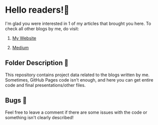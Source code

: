 # Hello readers!📖

I'm glad you were interested in 1 of my articles that brought you here. To check all other blogs by me, do visit:

1. [My Website](https://kanishkmair.com/)

2. [Medium](https://kanishkmair.medium.com/)

## Folder Description 📁

This repository contains project data related to the blogs written by me. Sometimes, GitHub Pages code isn't enough, and here you can get entire code and final presentations/other files. 

## Bugs 🐛

Feel free to leave a comment if there are some issues with the code or something isn't clearly described!
